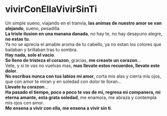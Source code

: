 # vivirConEllaVivirSinTi
Un simple sueno, viajando en el tranvia, **las animas de nuestro amor se van alejando**, sueno, pesadilla.  
**La triste ilusion en una manana danada**, no hay te, no hay desayuno alegre, **no estas tu**.  
Ya no se aprecia el amable aroma de tu cabello, ya no estan los colores que bailaban y brillaban tras tu sombra.  
**Hay nada, solo el vacio**.  
**Se lleno de tristeza el corazon**, gracias, **me creaste un corazon**...  
Vete, y si te vas no vuelvas mas, **mas llevate estos recuerdos, llevate este dolor**.  
**No escribas nunca con tus labios mi amor**, corta mis alas y cierra mis ojos, que con amor te miran y en soledad con dolor te lloran...  
**Llevate tu corazon**...  
**Ha pasado el tiempo, poco a poco te vas de mi, regresa mi companera, mi eterna amante, esta grata soledad**, me enamora, me abraza y contempla mis ojos con amor.  
**Me ensena a vivir con ella, me ensena a vivir sin ti**.  
